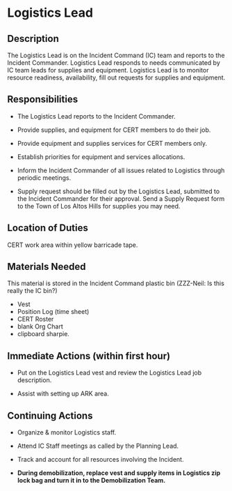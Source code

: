 # **Logistics Lead**

## **Description**

The Logistics Lead is on the Incident Command \(IC\) team and reports to the Incident Commander. Logistics Lead responds to needs communicated by IC team leads for supplies and equipment. Logistics Lead is to monitor resource readiness, availability, fill out requests for supplies and equipment.

## **Responsibilities**

* The Logistics Lead reports to the Incident Commander.

* Provide supplies, and equipment for CERT members to do their job.

* Provide equipment and supplies services for CERT members only.

* Establish priorities for equipment and services allocations.

* Inform the Incident Commander of all issues related to Logistics through periodic meetings.

* Supply request should be filled out by the Logistics Lead, submitted to the Incident Commander for their approval. Send a Supply Request form to the Town of Los Altos Hills for supplies you may need.

## **Location of Duties**

CERT work area within yellow barricade tape.

## **Materials Needed**

This material is stored in the Incident Command plastic bin \(ZZZ-Neil: Is this really the IC bin?\)

* Vest
* Position Log \(time sheet\)
* CERT Roster
* blank Org Chart
* clipboard sharpie.

## **Immediate Actions \(within first hour\)**

* Put on the Logistics Lead vest and review the Logistics Lead job description.

* Assist with setting up ARK area.

## **Continuing Actions**

* Organize & monitor Logistics staff.

* Attend IC Staff meetings as called by the Planning Lead.

* Track and account for all resources involving the Incident.

* **During demobilization, replace vest and supply items in Logistics zip lock bag and turn it in to the Demobilization Team.**



